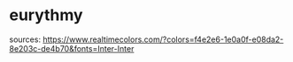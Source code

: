 # eurythmy

sources: https://www.realtimecolors.com/?colors=f4e2e6-1e0a0f-e08da2-8e203c-de4b70&fonts=Inter-Inter